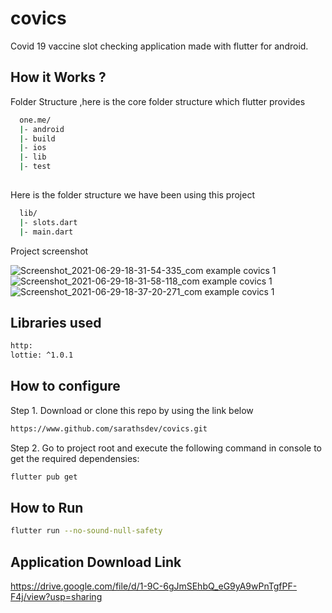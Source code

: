 # covics

Covid 19 vaccine slot  checking application made with flutter for android.

## How it Works ?

Folder Structure
 ,here is the core folder structure  which flutter provides

```bash
  one.me/
  |- android
  |- build
  |- ios
  |- lib
  |- test
  
```
Here is the folder structure we have been using this project

```bash
  lib/
  |- slots.dart
  |- main.dart
```


Project screenshot

![Screenshot_2021-06-29-18-31-54-335_com example covics 1](https://user-images.githubusercontent.com/68682390/123802936-7113fb00-d909-11eb-94f8-d15d22e5f52f.jpg)
![Screenshot_2021-06-29-18-31-58-118_com example covics 1](https://user-images.githubusercontent.com/68682390/123803005-81c47100-d909-11eb-89c4-6b39874a1b5a.jpg)
![Screenshot_2021-06-29-18-37-20-271_com example covics 1](https://user-images.githubusercontent.com/68682390/123803083-986ac800-d909-11eb-86e6-6205ef275c4e.jpg)


## Libraries used
```bash
http:
lottie: ^1.0.1

```
## How to configure

Step 1. Download or clone this repo by using the link below
```bash
https://www.github.com/sarathsdev/covics.git
```
Step 2. Go to project root and execute the following command in console to get the required dependensies:
```bash
flutter pub get
```

## How to Run
```bash
flutter run --no-sound-null-safety
```
## Application Download Link
https://drive.google.com/file/d/1-9C-6gJmSEhbQ_eG9yA9wPnTgfPF-F4j/view?usp=sharing
